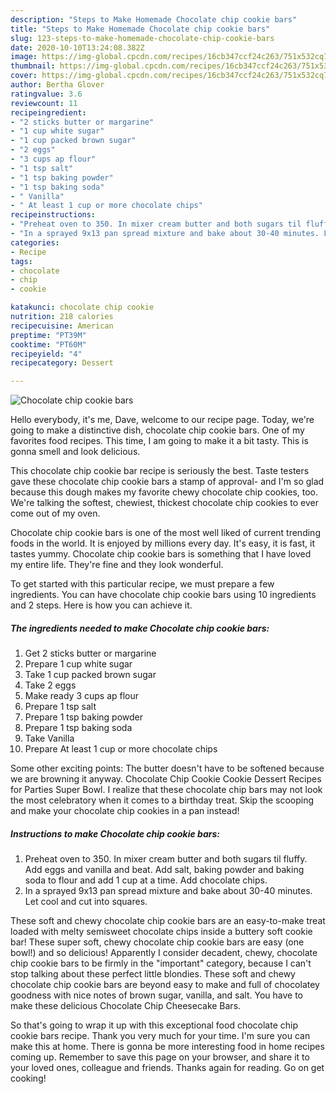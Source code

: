 ```yaml
---
description: "Steps to Make Homemade Chocolate chip cookie bars"
title: "Steps to Make Homemade Chocolate chip cookie bars"
slug: 123-steps-to-make-homemade-chocolate-chip-cookie-bars
date: 2020-10-10T13:24:08.382Z
image: https://img-global.cpcdn.com/recipes/16cb347ccf24c263/751x532cq70/chocolate-chip-cookie-bars-recipe-main-photo.jpg
thumbnail: https://img-global.cpcdn.com/recipes/16cb347ccf24c263/751x532cq70/chocolate-chip-cookie-bars-recipe-main-photo.jpg
cover: https://img-global.cpcdn.com/recipes/16cb347ccf24c263/751x532cq70/chocolate-chip-cookie-bars-recipe-main-photo.jpg
author: Bertha Glover
ratingvalue: 3.6
reviewcount: 11
recipeingredient:
- "2 sticks butter or margarine"
- "1 cup white sugar"
- "1 cup packed brown sugar"
- "2 eggs"
- "3 cups ap flour"
- "1 tsp salt"
- "1 tsp baking powder"
- "1 tsp baking soda"
- " Vanilla"
- " At least 1 cup or more chocolate chips"
recipeinstructions:
- "Preheat oven to 350. In mixer cream butter and both sugars til fluffy. Add eggs and vanilla and beat. Add salt, baking powder and baking soda to flour and add 1 cup at a time. Add chocolate chips."
- "In a sprayed 9x13 pan spread mixture and bake about 30-40 minutes. Let cool and cut into squares."
categories:
- Recipe
tags:
- chocolate
- chip
- cookie

katakunci: chocolate chip cookie 
nutrition: 218 calories
recipecuisine: American
preptime: "PT39M"
cooktime: "PT60M"
recipeyield: "4"
recipecategory: Dessert

---
```



![Chocolate chip cookie bars](https://img-global.cpcdn.com/recipes/16cb347ccf24c263/751x532cq70/chocolate-chip-cookie-bars-recipe-main-photo.jpg)

Hello everybody, it's me, Dave, welcome to our recipe page. Today, we're going to make a distinctive dish, chocolate chip cookie bars. One of my favorites food recipes. This time, I am going to make it a bit tasty. This is gonna smell and look delicious.

This chocolate chip cookie bar recipe is seriously the best. Taste testers gave these chocolate chip cookie bars a stamp of approval- and I&#39;m so glad because this dough makes my favorite chewy chocolate chip cookies, too. We&#39;re talking the softest, chewiest, thickest chocolate chip cookies to ever come out of my oven.

Chocolate chip cookie bars is one of the most well liked of current trending foods in the world. It is enjoyed by millions every day. It's easy, it is fast, it tastes yummy. Chocolate chip cookie bars is something that I have loved my entire life. They're fine and they look wonderful.


To get started with this particular recipe, we must prepare a few ingredients. You can have chocolate chip cookie bars using 10 ingredients and 2 steps. Here is how you can achieve it.

<!--inarticleads1-->

##### The ingredients needed to make Chocolate chip cookie bars:

1. Get 2 sticks butter or margarine
1. Prepare 1 cup white sugar
1. Take 1 cup packed brown sugar
1. Take 2 eggs
1. Make ready 3 cups ap flour
1. Prepare 1 tsp salt
1. Prepare 1 tsp baking powder
1. Prepare 1 tsp baking soda
1. Take  Vanilla
1. Prepare  At least 1 cup or more chocolate chips


Some other exciting points: The butter doesn&#39;t have to be softened because we are browning it anyway. Chocolate Chip Cookie Cookie Dessert Recipes for Parties Super Bowl. I realize that these chocolate chip bars may not look the most celebratory when it comes to a birthday treat. Skip the scooping and make your chocolate chip cookies in a pan instead! 

<!--inarticleads2-->

##### Instructions to make Chocolate chip cookie bars:

1. Preheat oven to 350. In mixer cream butter and both sugars til fluffy. Add eggs and vanilla and beat. Add salt, baking powder and baking soda to flour and add 1 cup at a time. Add chocolate chips.
1. In a sprayed 9x13 pan spread mixture and bake about 30-40 minutes. Let cool and cut into squares.


These soft and chewy chocolate chip cookie bars are an easy-to-make treat loaded with melty semisweet chocolate chips inside a buttery soft cookie bar! These super soft, chewy chocolate chip cookie bars are easy (one bowl!) and so delicious! Apparently I consider decadent, chewy, chocolate chip cookie bars to be firmly in the &#34;important&#34; category, because I can&#39;t stop talking about these perfect little blondies. These soft and chewy chocolate chip cookie bars are beyond easy to make and full of chocolatey goodness with nice notes of brown sugar, vanilla, and salt. You have to make these delicious Chocolate Chip Cheesecake Bars. 

So that's going to wrap it up with this exceptional food chocolate chip cookie bars recipe. Thank you very much for your time. I'm sure you can make this at home. There is gonna be more interesting food in home recipes coming up. Remember to save this page on your browser, and share it to your loved ones, colleague and friends. Thanks again for reading. Go on get cooking!
